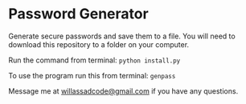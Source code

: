 # Password Generator
Generate secure passwords and save them to a file.
You will need to download this repository to a folder on your computer.

Run the command from terminal:
```python install.py```

To use the program run this from terminal:
```genpass```

Message me at willassadcode@gmail.com if you have any questions.
